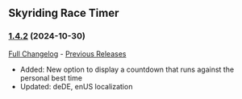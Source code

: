 ## Skyriding Race Timer
### [1.4.2](https://github.com/diomsg-code/SkyridingRaceTimer/tree/1.4.2) (2024-10-30)
[Full Changelog](https://github.com/diomsg-code/SkyridingRaceTimer/compare/1.4.1...1.4.2) - [Previous Releases](https://github.com/diomsg-code/SkyridingRaceTimer/releases)

- Added: New option to display a countdown that runs against the personal best time
- Updated: deDE, enUS localization
